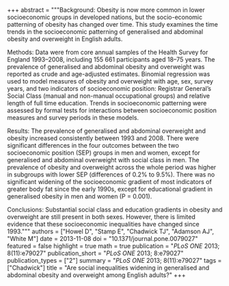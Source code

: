 +++
abstract = """Background: Obesity is now more common in lower socioeconomic groups in developed nations, but the socio-economic patterning of obesity has changed over time. This study examines the time trends in the socioeconomic patterning of generalised and abdominal obesity and overweight in English adults.

Methods: Data were from core annual samples of the Health Survey for England 1993–2008, including 155 661 participants aged 18–75 years. The prevalence of generalised and abdominal obesity and overweight was reported as crude and age-adjusted estimates. Binomial regression was used to model measures of obesity and overweight with age, sex, survey years, and two indicators of socioeconomic position: Registrar General’s Social Class (manual and non-manual occupational groups) and relative length of full time education. Trends in socioeconomic patterning were assessed by formal tests for interactions between socioeconomic position measures and survey periods in these models.

Results: The prevalence of generalised and abdominal overweight and obesity increased consistently between 1993 and 2008. There were significant differences in the four outcomes between the two socioeconomic position (SEP) groups in men and women, except for generalised and abdominal overweight with social class in men. The prevalence of obesity and overweight across the whole period was higher in subgroups with lower SEP (differences of 0.2% to 9.5%). There was no significant widening of the socioeconomic gradient of most indicators of greater body fat since the early 1990s, except for educational gradient in generalised obesity in men and women (P = 0.001).

Conclusions: Substantial social class and education gradients in obesity and overweight are still present in both sexes. However, there is limited evidence that these socioeconomic inequalities have changed since 1993."""
authors = ["Howel D", "Stamp E", "Chadwick TJ", "Adamson AJ", "White M"]
date = 2013-11-08
doi = "10.1371/journal.pone.0079027"
featured = false
highlight = true
math = true
publication = "*PLoS ONE* 2013; 8(11):e79027"
publication_short = "*PLoS ONE* 2013; 8:e79027"
publication_types = ["2"]
summary = "*PLoS ONE* 2013; 8(11):e79027"
tags = ["Chadwick"]
title = "Are social inequalities widening in generalised and abdominal obesity and overweight among English adults?"
+++
